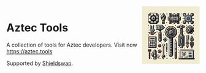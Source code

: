 <img align="right" width="150" height="150" top="100" src="./assets/banner.jpg">

# Aztec Tools

A collection of tools for Aztec developers. Visit now <https://aztec.tools>

Supported by [Shieldswap](https://shieldswap.org).
